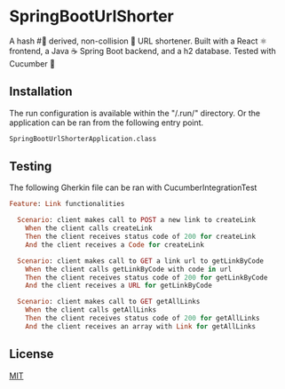 # SpringBootUrlShorter

A hash #⃣️ derived, non-collision 🚗 URL shortener. Built with a React ⚛️ frontend, a Java ☕️ Spring Boot backend, and a h2 database. Tested with Cucumber 🥒

## Installation

The run configuration is available within the "/.run/" directory. Or the application can be ran from the following entry point.
```bash
SpringBootUrlShorterApplication.class
```

## Testing
The following Gherkin file can be ran with CucumberIntegrationTest 
```ruby
Feature: Link functionalities

  Scenario: client makes call to POST a new link to createLink
    When the client calls createLink
    Then the client receives status code of 200 for createLink
    And the client receives a Code for createLink

  Scenario: client makes call to GET a link url to getLinkByCode
    When the client calls getLinkByCode with code in url
    Then the client receives status code of 200 for getLinkByCode
    And the client receives a URL for getLinkByCode

  Scenario: client makes call to GET getAllLinks
    When the client calls getAllLinks
    Then the client receives status code of 200 for getAllLinks
    And the client receives an array with Link for getAllLinks
```



## License
[MIT](https://choosealicense.com/licenses/mit/)
